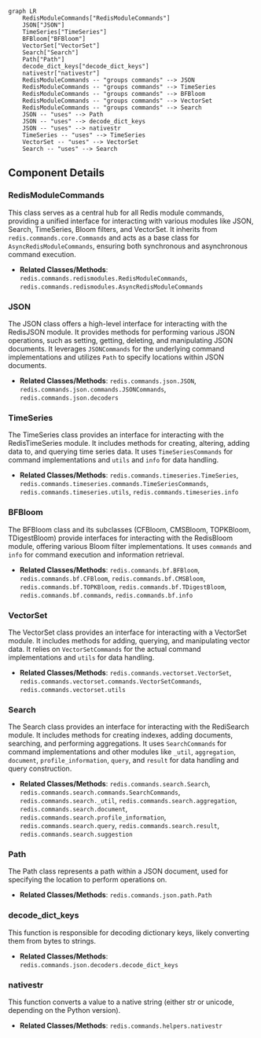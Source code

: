 ```mermaid
graph LR
    RedisModuleCommands["RedisModuleCommands"]
    JSON["JSON"]
    TimeSeries["TimeSeries"]
    BFBloom["BFBloom"]
    VectorSet["VectorSet"]
    Search["Search"]
    Path["Path"]
    decode_dict_keys["decode_dict_keys"]
    nativestr["nativestr"]
    RedisModuleCommands -- "groups commands" --> JSON
    RedisModuleCommands -- "groups commands" --> TimeSeries
    RedisModuleCommands -- "groups commands" --> BFBloom
    RedisModuleCommands -- "groups commands" --> VectorSet
    RedisModuleCommands -- "groups commands" --> Search
    JSON -- "uses" --> Path
    JSON -- "uses" --> decode_dict_keys
    JSON -- "uses" --> nativestr
    TimeSeries -- "uses" --> TimeSeries
    VectorSet -- "uses" --> VectorSet
    Search -- "uses" --> Search
```

## Component Details

### RedisModuleCommands
This class serves as a central hub for all Redis module commands, providing a unified interface for interacting with various modules like JSON, Search, TimeSeries, Bloom filters, and VectorSet. It inherits from `redis.commands.core.Commands` and acts as a base class for `AsyncRedisModuleCommands`, ensuring both synchronous and asynchronous command execution.
- **Related Classes/Methods**: `redis.commands.redismodules.RedisModuleCommands`, `redis.commands.redismodules.AsyncRedisModuleCommands`

### JSON
The JSON class offers a high-level interface for interacting with the RedisJSON module. It provides methods for performing various JSON operations, such as setting, getting, deleting, and manipulating JSON documents. It leverages `JSONCommands` for the underlying command implementations and utilizes `Path` to specify locations within JSON documents.
- **Related Classes/Methods**: `redis.commands.json.JSON`, `redis.commands.json.commands.JSONCommands`, `redis.commands.json.decoders`

### TimeSeries
The TimeSeries class provides an interface for interacting with the RedisTimeSeries module. It includes methods for creating, altering, adding data to, and querying time series data. It uses `TimeSeriesCommands` for command implementations and `utils` and `info` for data handling.
- **Related Classes/Methods**: `redis.commands.timeseries.TimeSeries`, `redis.commands.timeseries.commands.TimeSeriesCommands`, `redis.commands.timeseries.utils`, `redis.commands.timeseries.info`

### BFBloom
The BFBloom class and its subclasses (CFBloom, CMSBloom, TOPKBloom, TDigestBloom) provide interfaces for interacting with the RedisBloom module, offering various Bloom filter implementations. It uses `commands` and `info` for command execution and information retrieval.
- **Related Classes/Methods**: `redis.commands.bf.BFBloom`, `redis.commands.bf.CFBloom`, `redis.commands.bf.CMSBloom`, `redis.commands.bf.TOPKBloom`, `redis.commands.bf.TDigestBloom`, `redis.commands.bf.commands`, `redis.commands.bf.info`

### VectorSet
The VectorSet class provides an interface for interacting with a VectorSet module. It includes methods for adding, querying, and manipulating vector data. It relies on `VectorSetCommands` for the actual command implementations and `utils` for data handling.
- **Related Classes/Methods**: `redis.commands.vectorset.VectorSet`, `redis.commands.vectorset.commands.VectorSetCommands`, `redis.commands.vectorset.utils`

### Search
The Search class provides an interface for interacting with the RediSearch module. It includes methods for creating indexes, adding documents, searching, and performing aggregations. It uses `SearchCommands` for command implementations and other modules like `_util`, `aggregation`, `document`, `profile_information`, `query`, and `result` for data handling and query construction.
- **Related Classes/Methods**: `redis.commands.search.Search`, `redis.commands.search.commands.SearchCommands`, `redis.commands.search._util`, `redis.commands.search.aggregation`, `redis.commands.search.document`, `redis.commands.search.profile_information`, `redis.commands.search.query`, `redis.commands.search.result`, `redis.commands.search.suggestion`

### Path
The Path class represents a path within a JSON document, used for specifying the location to perform operations on.
- **Related Classes/Methods**: `redis.commands.json.path.Path`

### decode_dict_keys
This function is responsible for decoding dictionary keys, likely converting them from bytes to strings.
- **Related Classes/Methods**: `redis.commands.json.decoders.decode_dict_keys`

### nativestr
This function converts a value to a native string (either str or unicode, depending on the Python version).
- **Related Classes/Methods**: `redis.commands.helpers.nativestr`
